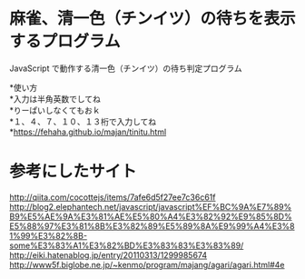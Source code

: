 # 麻雀、清一色（チンイツ）の待ちを表示するプログラム  
  
JavaScript で動作する清一色（チンイツ）の待ち判定プログラム  
  
*使い方  
    *入力は半角英数でしてね  
    *りーぱいしなくてもおｋ  
    *１、４、７、１０、１３桁で入力してね  
    *https://fehaha.github.io/majan/tinitu.html  
  
  
# 参考にしたサイト
http://qiita.com/cocottejs/items/7afe6d5f27ee7c36c61f  
http://blog2.elephantech.net/javascript/javascript%EF%BC%9A%E7%89%B9%E5%AE%9A%E3%81%AE%E5%80%A4%E3%82%92%E9%85%8D%E5%88%97%E3%81%8B%E3%82%89%E5%89%8A%E9%99%A4%E3%81%99%E3%82%8B-some%E3%83%A1%E3%82%BD%E3%83%83%E3%83%89/  
http://eiki.hatenablog.jp/entry/20110313/1299985674  
http://www5f.biglobe.ne.jp/~kenmo/program/majang/agari/agari.html#4e  
  